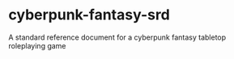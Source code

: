 # cyberpunk-fantasy-srd
A standard reference document for a cyberpunk fantasy tabletop roleplaying game
